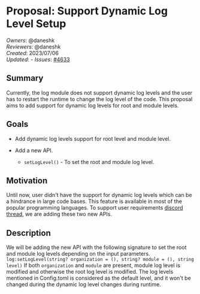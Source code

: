 # Proposal: Support Dynamic Log Level Setup

_Owners_: @daneshk   
_Reviewers_: @daneshk  
_Created_: 2023/07/06   
_Updated_: -
_Issues_: [#4633](https://github.com/ballerina-platform/ballerina-standard-library/issues/4633)

## Summary
Currently, the log module does not support dynamic log levels and the user has to restart the runtime to change the log level of the code. This proposal aims to add support for dynamic log levels for root and module levels.

## Goals

* Add dynamic log levels support for root level and module level.

* Add a new API.
    * ```setLogLevel()``` - To set the root and module log level.
## Motivation

Until now, user didn't have the support for dynamic log levels which can be a hindrance in large code bases. This feature is available in most of the popular programming languages. To support user requirements [discord thread](https://discord.com/channels/957996897782616114/1124006547857616916), we are adding these two new APIs.

## Description

We will be adding the new API with the following signature to set the root and module log levels depending on the input parameters.
`log:setLogLevel(string? organization = (), string? module = (), string level)`
If both `organization` and `module` are present, module log level is modified and otherwise the root log level is modified. The log levels mentioned in Config.toml is considered as the default level, and it won't be changed during the dynamic log level changes during runtime.

